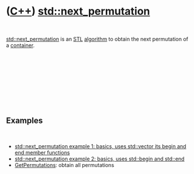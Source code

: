 
 

 

 

 

 

([C++](Cpp.md)) [std::next\_permutation](CppStdNext_permutation.md)
=====================================================================

 

[std::next\_permutation](CppStdNext_permutation.md) is an
[STL](CppStl.md) [algorithm](CppAlgorithm.md) to obtain the next
permutation of a [container](CppContainer.md).

 

 

 

 

 

Examples
--------

 

-   [std::next\_permutation example 1: basics, uses std::vector its
    begin and end member functions](CppStdNext_permutationExample1.md)
-   [std::next\_permutation example 2: basics, uses std::begin and
    std::end](CppStdNext_permutationExample2.md)
-   [GetPermutations](CppGetPermutations.md): obtain all permutations

 

 

 

 

 

 

